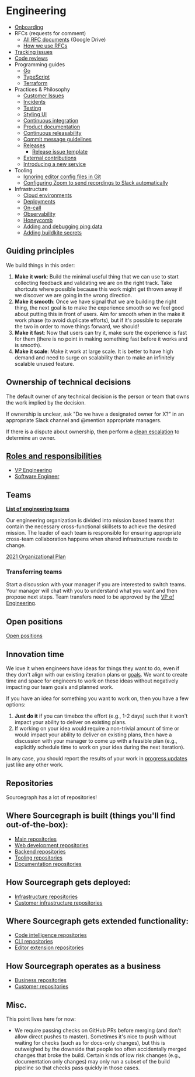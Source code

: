 # Engineering

- [Onboarding](onboarding.md)
- RFCs (requests for comment)
  - [All RFC documents](https://drive.google.com/drive/folders/1bip_pMeWePyNNdCEETRzoyMdLtntcNKR) (Google Drive)
  - [How we use RFCs](../communication/rfcs/index.md)
- [Tracking issues](tracking_issues.md)
- [Code reviews](code_reviews.md)
- Programming guides
  - [Go](languages/go.md)
  - [TypeScript](languages/typescript.md)
  - [Terraform](languages/terraform.md)
- Practices & Philosophy
  - [Customer Issues](../ce/customer_issues.md)
  - [Incidents](incidents/index.md)
  - [Testing](testing.md)
  - [Styling UI](./web/styling.md)
  - [Continuous integration](continuous_integration.md)
  - [Product documentation](product_documentation.md)
  - [Continuous releasability](continuous_releasability.md)
  - [Commit message guidelines](commit_messages.md)
  - [Releases](releases/index.md)
    - [Release issue template](releases/release_issue_template.md)
  - [External contributions](external_contributions.md)
  - [Introducing a new service](introducing_a_new_service.md)
- Tooling
  - [Ignoring editor config files in Git](ignoring_editor_config_files.md)
  - [Configuring Zoom to send recordings to Slack automatically](configuring_zoom_recordings_to_slack_automatically.md)
- Infrastructure
  - [Cloud environments](environments.md)
  - [Deployments](deployments/index.md)
  - [On-call](incidents/on_call.md)
  - [Observability](observability/index.md)
  - [Honeycomb](honeycomb.md)
  - [Adding and debugging ping data](adding_ping_data.md)
  - [Adding buildkite secrets](adding_buildkite_secrets.md)

## Guiding principles

We build things in this order:

1. **Make it work**: Build the minimal useful thing that we can use to start collecting feedback and validating we are on the right track. Take shortcuts where possible because this work might get thrown away if we discover we are going in the wrong direction.
1. **Make it smooth**: Once we have signal that we are building the right thing, the next goal is to make the experience smooth so we feel good about putting this in front of users. Aim for smooth when in the make it work phase (to avoid duplicate efforts), but if it's possible to separate the two in order to move things forward, we should!
1. **Make it fast**: Now that users can try it, make sure the experience is fast for them (there is no point in making something fast before it works and is smooth).
1. **Make it scale**: Make it work at large scale. It is better to have high demand and need to surge on scalability than to make an infinitely scalable unused feature.

## Ownership of technical decisions

The default owner of any technical decision is the person or team that owns the work implied by the decision.

If ownership is unclear, ask "Do we have a designated owner for X?" in an appropriate Slack channel and @mention appropriate managers.

If there is a dispute about ownership, then perform a [clean escalation](../communication/code_of_conduct.md#clean-escalation) to determine an owner.

## [Roles and responsibilities](roles.md)

- [VP Engineering](roles.md#vp-engineering)
- [Software Engineer](roles.md#software-engineer)

## Teams

[**List of engineering teams**](../../company/team/org_chart.md#engineering)

Our engineering organization is divided into mission based teams that contain the necessary cross-functional skillsets to achieve the desired mission. The leader of each team is responsible for ensuring appropriate cross-team collaboration happens when shared infrastructure needs to change.

[2021 Organizational Plan](2021_org.md)

### Transferring teams

Start a discussion with your manager if you are interested to switch teams. Your manager will chat with you to understand what you want and then propose next steps. Team transfers need to be approved by the [VP of Engineering](roles.md#vp-engineering).

## Open positions

[Open positions](hiring/index.md#open-positions)

## Innovation time

We love it when engineers have ideas for things they want to do, even if they don't align with our existing iteration plans or [goals](../../company/goals/index.md). We want to create time and space for engineers to work on these ideas without negatively impacting our team goals and planned work.

If you have an idea for something you want to work on, then you have a few options:

1. **Just do it** if you can timebox the effort (e.g., 1-2 days) such that it won't impact your ability to deliver on existing plans.
2. If working on your idea would require a non-trivial amount of time or would impact your ability to deliver on existing plans, then have a discussion with your manager to come up with a feasible plan (e.g., explicitly schedule time to work on your idea during the next iteration).

In any case, you should report the results of your work in [progress updates](tracking_issues.md#progress-updates) just like any other work.

## Repositories

Sourcegraph has a lot of repositories!

## Where Sourcegraph is built (things you'll find out-of-the-box):

- [Main repositories](https://github.com/sourcegraph?utf8=%E2%9C%93&q=repo-type-main&type=&language=)
- [Web development repositories](https://github.com/sourcegraph?utf8=%E2%9C%93&q=repo-type-web&type=&language=)
- [Backend repositories](https://github.com/sourcegraph?utf8=%E2%9C%93&q=repo-type-backend&type=&language=)
- [Tooling repositories](https://github.com/sourcegraph?utf8=%E2%9C%93&q=repo-type-tooling&type=&language=)
- [Documentation repositories](https://github.com/sourcegraph?utf8=%E2%9C%93&q=repo-type-docs&type=&language=)

## How Sourcegraph gets deployed:

- [Infrastructure repositories](https://github.com/sourcegraph?utf8=%E2%9C%93&q=repo-type-infrastructure&type=&language=)
- [Customer infrastructure repositories](https://github.com/sourcegraph?utf8=%E2%9C%93&q=repo-type-infrastructure+repo-type-customer&type=&language=)

## Where Sourcegraph gets extended functionality:

- [Code intelligence repositories](https://github.com/sourcegraph?utf8=%E2%9C%93&q=repo-type-codeintel&type=&language=)
- [CLI repositories](https://github.com/sourcegraph?utf8=%E2%9C%93&q=repo-type-cli&type=&language=)
- [Editor extension repositories](https://github.com/sourcegraph?utf8=%E2%9C%93&q=repo-type-editor&type=&language=)

## How Sourcegraph operates as a business

- [Business repositories](https://github.com/sourcegraph?utf8=%E2%9C%93&q=repo-type-business&type=&language=)
- [Customer repositories](https://github.com/sourcegraph?utf8=%E2%9C%93&q=repo-type-customer&type=&language=)

## Misc.

This point lives here for now:

- We require passing checks on GitHub PRs before merging (and don't allow direct pushes to master). Sometimes it's nice to push without waiting for checks (such as for docs-only changes), but this is outweighed by the downside that people too often accidentally merged changes that broke the build. Certain kinds of low risk changes (e.g., documentation only changes) may only run a subset of the build pipeline so that checks pass quickly in those cases.
